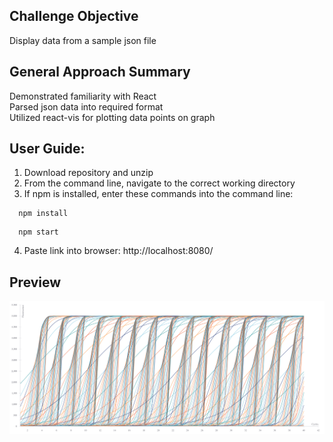 ## Challenge Objective
Display data from a sample json file <br />

## General Approach Summary <br />
Demonstrated familiarity with React <br />
Parsed json data into required format <br />
Utilized react-vis for plotting data points on graph <br />

## User Guide: <br />
  1. Download repository and unzip <br />
  2. From the command line, navigate to the correct working directory <br />
  3. If npm is installed, enter these commands into the command line: <br />
  ```
    npm install
  ```
  ```
    npm start
  ```
  4. Paste link into browser: http://localhost:8080/ <br />
  
## Preview
![preview](https://github.com/ajsgiri/transcriptic/blob/master/preview.png?raw=true)
